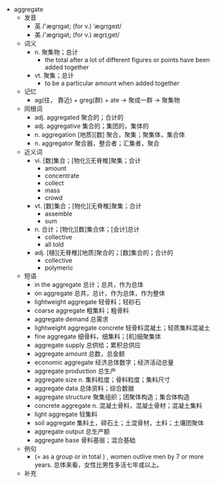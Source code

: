 - aggregate
  - 发音
    - 英 /'ægrɪgət; (for v.) ˈægrɪgeɪt/
    - 美 /'æɡrɪɡət; (for v.) æɡrɪˌɡet/
  - 词义
    - n. 聚集物；总计
      - the total after a lot of different figures or points have been added together
    - vt. 聚集；总计
      - to be a particular amount when added together
  - 记忆
    - ag(往， 靠近) + greg(群) + ate → 聚成一群 → 聚集物
  - 同根词
    - adj. aggregated 聚合的；合计的
    - adj. aggregative 集合的；集团的，集体的
    - n. aggregation [地质][数] 聚合，聚集；聚集体，集合体
    - n. aggregator 聚合器，整合者；汇集者，聚合
  - 近义词
    - vi. [数]集合；[物化][无脊椎]聚集；合计
      - amount
      - concentrate
      - collect
      - mass
      - crowd
    - vt. [数]集合；[物化][无脊椎]聚集；合计
      - assemble
      - sum
    - n. 合计；[物化][数]集合体；[会计]总计
      - collective
      - all told
    - adj. [植][无脊椎][地质]聚合的；[数]集合的；合计的
      - collective
      - polymeric
  - 短语
    - in the aggregate 总计；总共，作为总体
    - on aggregate 总共，总计，作为总体，作为整体
    - lightweight aggregate 轻骨料；轻砂石
    - coarse aggregate 粗集料；粗骨料
    - aggregate demand 总需求
    - lightweight aggregate concrete 轻骨料混凝土；轻质集料混凝土
    - fine aggregate 细骨料，细集料；[机]细聚集体
    - aggregate supply 总供给；累积总供应
    - aggregate amount 总数，总金额
    - economic aggregate 经济总体数字；经济活动总量
    - aggregate production 总生产
    - aggregate size n. 集料粒度；骨料粒度；集料尺寸
    - aggregate data 总体资料；综合数据
    - aggregate structure 聚集组织；团聚体构造；集合体构造
    - concrete aggregate n. 混凝土骨料，混凝土骨材；混凝土集料
    - light aggregate 轻集料
    - soil aggregate 集料土，碎石土；土混骨材，土料；土壤团聚体
    - aggregate output 总生产额
    - aggregate base 骨料基层；混合基础
  - 例句
    - (=  as a group or in total  ) , women outlive men by 7 or more years. 总体来看，女性比男性多活七年或以上。
  - 补充